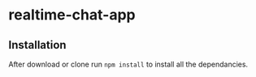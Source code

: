 # realtime-chat-app

## Installation 
After download or clone run `npm install` to install all the dependancies.
